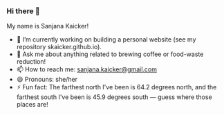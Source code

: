 ### Hi there 👋

My name is Sanjana Kaicker!

- 🔭 I’m currently working on building a personal website (see my repository skaicker.github.io).
- 💬 Ask me about anything related to brewing coffee or food-waste reduction!
- 📫 How to reach me: sanjana.kaicker@gmail.com
- 😄 Pronouns: she/her
- ⚡ Fun fact: The farthest north I've been is 64.2 degrees north, and the farthest south I've been is 45.9 degrees south — guess where those places are!
